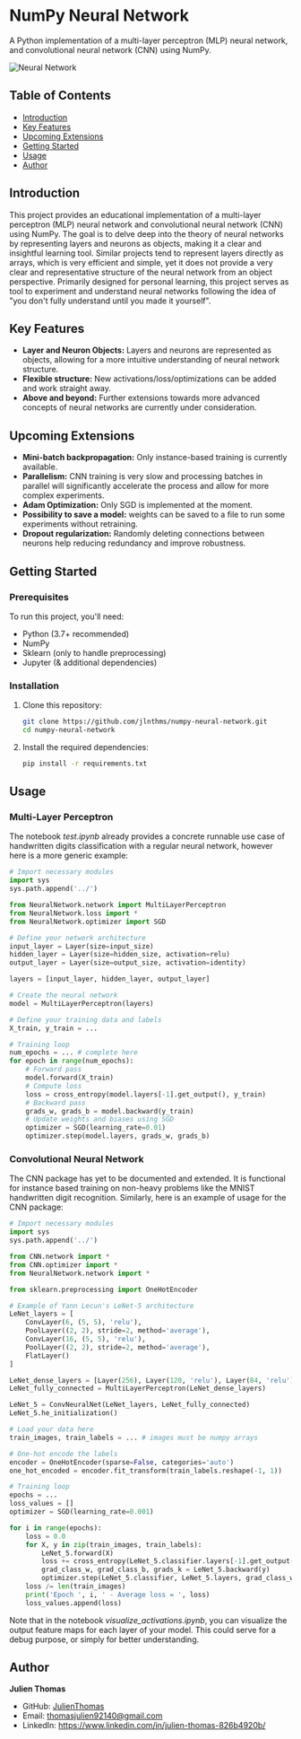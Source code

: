 # NumPy Neural Network

A Python implementation of a multi-layer perceptron (MLP) neural network, and convolutional neural network (CNN) using NumPy.

![Neural Network](https://github.com/jlnthms/numpy-neural-network/assets/74052135/0cac744a-4742-4eb1-8f92-0c183acb0987)

## Table of Contents

- [Introduction](#introduction)
- [Key Features](#key-features)
- [Upcoming Extensions](#upcoming-extensions)
- [Getting Started](#getting-started)
- [Usage](#usage)
- [Author](#author)

## Introduction

This project provides an educational implementation of a multi-layer perceptron (MLP) neural network and convolutional neural network (CNN) using NumPy. 
The goal is to delve deep into the theory of neural networks by representing layers and neurons as objects, making 
it a clear and insightful learning tool. Similar projects tend to represent layers directly as arrays, which is very 
efficient and simple, yet it does not provide a very clear and representative structure of the neural network from an object perspective.
Primarily designed for personal learning, this project serves as tool to experiment and understand neural networks following the idea of
"you don't fully understand until you made it yourself".

## Key Features

- **Layer and Neuron Objects:** Layers and neurons are represented as objects, allowing for a more intuitive understanding of neural network structure.
- **Flexible structure:** New activations/loss/optimizations can be added and work straight away.
- **Above and beyond:** Further extensions towards more advanced concepts of neural networks are currently under consideration.

## Upcoming Extensions

- **Mini-batch backpropagation:** Only instance-based training is currently available.
- **Parallelism:** CNN training is very slow and processing batches in parallel will significantly accelerate the process and allow for more complex experiments.
- **Adam Optimization:** Only SGD is implemented at the moment.
- **Possibility to save a model:** weights can be saved to a file to run some experiments without retraining.
- **Dropout regularization:** Randomly deleting connections between neurons help reducing redundancy and improve robustness.

## Getting Started

### Prerequisites

To run this project, you'll need:

- Python (3.7+ recommended)
- NumPy
- Sklearn (only to handle preprocessing)
- Jupyter (& additional dependencies)

### Installation

1. Clone this repository:

   ```bash
   git clone https://github.com/jlnthms/numpy-neural-network.git
   cd numpy-neural-network
   ```

2. Install the required dependencies:

   ```bash
   pip install -r requirements.txt
   ```

## Usage

### Multi-Layer Perceptron

The notebook *test.ipynb* already provides a concrete runnable use case of handwritten digits 
classification with a regular neural network, however here is a more generic example:
   
```python
# Import necessary modules
import sys
sys.path.append('../')

from NeuralNetwork.network import MultiLayerPerceptron
from NeuralNetwork.loss import *
from NeuralNetwork.optimizer import SGD

# Define your network architecture
input_layer = Layer(size=input_size)
hidden_layer = Layer(size=hidden_size, activation=relu)
output_layer = Layer(size=output_size, activation=identity)

layers = [input_layer, hidden_layer, output_layer]

# Create the neural network
model = MultiLayerPerceptron(layers)

# Define your training data and labels
X_train, y_train = ...

# Training loop
num_epochs = ... # complete here
for epoch in range(num_epochs):
    # Forward pass
    model.forward(X_train)
    # Compute loss
    loss = cross_entropy(model.layers[-1].get_output(), y_train)
    # Backward pass
    grads_w, grads_b = model.backward(y_train)
    # Update weights and biases using SGD
    optimizer = SGD(learning_rate=0.01)
    optimizer.step(model.layers, grads_w, grads_b)
  ```

### Convolutional Neural Network

The CNN package has yet to be documented and extended. It is functional for instance based training on non-heavy problems
like the MNIST handwritten digit recognition. Similarly, here is an example of usage for the CNN package:

```python
# Import necessary modules
import sys
sys.path.append('../')

from CNN.network import *
from CNN.optimizer import *
from NeuralNetwork.network import *

from sklearn.preprocessing import OneHotEncoder

# Example of Yann Lecun's LeNet-5 architecture
LeNet_layers = [
    ConvLayer(6, (5, 5), 'relu'),
    PoolLayer((2, 2), stride=2, method='average'),
    ConvLayer(16, (5, 5), 'relu'),
    PoolLayer((2, 2), stride=2, method='average'),
    FlatLayer()
]

LeNet_dense_layers = [Layer(256), Layer(120, 'relu'), Layer(84, 'relu'), Layer(10, 'softmax')]
LeNet_fully_connected = MultiLayerPerceptron(LeNet_dense_layers)

LeNet_5 = ConvNeuralNet(LeNet_layers, LeNet_fully_connected)
LeNet_5.he_initialization()

# Load your data here
train_images, train_labels = ... # images must be numpy arrays

# One-hot encode the labels
encoder = OneHotEncoder(sparse=False, categories='auto')
one_hot_encoded = encoder.fit_transform(train_labels.reshape(-1, 1))

# Training loop
epochs = ...
loss_values = []
optimizer = SGD(learning_rate=0.001)

for i in range(epochs):
    loss = 0.0
    for X, y in zip(train_images, train_labels):
        LeNet_5.forward(X)
        loss += cross_entropy(LeNet_5.classifier.layers[-1].get_output(), y)
        grad_class_w, grad_class_b, grads_k = LeNet_5.backward(y)
        optimizer.step(LeNet_5.classifier, LeNet_5.layers, grad_class_w, grad_class_b, grads_k)
    loss /= len(train_images)
    print('Epoch ', i, ' - Average loss = ', loss)
    loss_values.append(loss)

```

Note that in the notebook *visualize_activations.ipynb*, you can visualize the output feature maps for each layer of 
your model. This could serve for a debug purpose, or simply for better understanding.

## Author

**Julien Thomas**
- GitHub: [JulienThomas](https://github.com/jlnthms)
- Email: thomasjulien92140@gmail.com
- LinkedIn: https://www.linkedin.com/in/julien-thomas-826b4920b/
